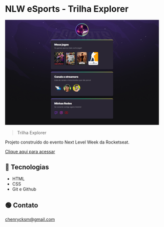 # NLW eSports - Trilha Explorer

![preview](./.github/preview.png)

> Trilha Explorer

Projeto construído do evento Next Level Week da Rocketseat.

[Clique aqui para acessar](https://cayohenryck.github.io/nlw-esports-explorer/)

## 🔧 Tecnologias

- HTML
- CSS
- Git e Github

## 🟢 Contato

chenrycksm@gmail.com